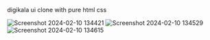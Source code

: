 digikala ui clone with pure html css

![Screenshot 2024-02-10 134421](https://github.com/hoseingh7/digikala/assets/139072268/019bdfa9-cbbd-47c5-9530-fcbdef3d251b)
![Screenshot 2024-02-10 134529](https://github.com/hoseingh7/digikala/assets/139072268/563de716-6f4b-4e24-9112-3f278d44ee11)
![Screenshot 2024-02-10 134615](https://github.com/hoseingh7/digikala/assets/139072268/ec986231-b302-4af4-83f9-9ab141d42159)
